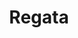 ﻿---
title: "Regata"
permalink: periodes_707.html
layout: periode
sidebar: periodes
pares:
  - -4:
    title: "Deportes"

fills:
jocsPrincipals:
  - title: "Race the Wind"
    bggId: 22684
    dataInici: 
    dataFi: 

  - title: "Regatta"
    bggId: 766
    dataInici: 
    dataFi: 

  - title: "Regatta"
    bggId: 65582
    dataInici: 
    dataFi: 

jocsEscenaris:
  - title: "Cyclone sur les Caraïbes"
    bggId: 14725
    dataInici: 
    dataFi: 

jocsEpoca:
jocsEpocaEscenaris:
---
